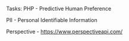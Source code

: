 Tasks:
PHP - Predictive Human Preference  

PII - Personal Identifiable Information  

Perspective - https://www.perspectiveapi.com/


